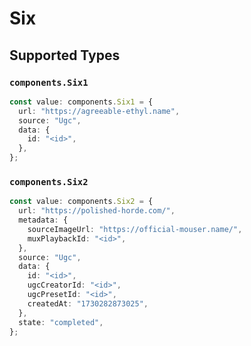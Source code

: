 # Six


## Supported Types

### `components.Six1`

```typescript
const value: components.Six1 = {
  url: "https://agreeable-ethyl.name",
  source: "Ugc",
  data: {
    id: "<id>",
  },
};
```

### `components.Six2`

```typescript
const value: components.Six2 = {
  url: "https://polished-horde.com/",
  metadata: {
    sourceImageUrl: "https://official-mouser.name/",
    muxPlaybackId: "<id>",
  },
  source: "Ugc",
  data: {
    id: "<id>",
    ugcCreatorId: "<id>",
    ugcPresetId: "<id>",
    createdAt: "1730282873025",
  },
  state: "completed",
};
```

